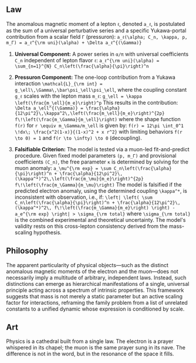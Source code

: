 ## Law
The anomalous magnetic moment of a lepton `ℓ`, denoted `a_ℓ`, is postulated as the sum of a universal perturbative series and a specific Yukawa-portal contribution from a scalar field `Γ` (pressuron):
`a_ℓ(\alpha; C_n, \kappa, p, m_Γ) = a_ℓ^{\rm uni}(\alpha) + \Delta a_ℓ^{(\Gamma)}`

1.  **Universal Component:** A power series in `α/π` with universal coefficients `C_n` independent of lepton flavor `ℓ`:
    `a_ℓ^{\rm uni}(\alpha) = \sum_{n=1}^{N} C_n\left(\frac{\alpha}{\pi}\right)^n`

2.  **Pressuron Component:** The one-loop contribution from a Yukawa interaction `\mathcal{L}_{\rm int} = g_\ell\,\Gamma\,\bar\psi_\ell\psi_\ell`, where the coupling constant `g_ℓ` scales with the lepton mass `m_ℓ`:
    `g_\ell = \kappa \left(\frac{m_\ell}{m_e}\right)^p`
    This results in the contribution:
    `\Delta a_\ell^{(\Gamma)} = \frac{\alpha}{12\pi^2}\,\kappa^2\,\left(\frac{m_\ell}{m_e}\right)^{2p} f\!\left(\frac{m_\Gamma}{m_\ell}\right)`
    where the shape function `f(r)` for `r \equiv m_\Gamma/m_\ell` is given by:
    `f(r) = 12\pi \int_0^1 \!dx\; \frac{x^2(1-x)}{(1-x)^2 + x r^2}`
    with limiting behaviors `f(r \to 0) = 1` and `f(r \to \infty) \to 0` (decoupling).

3.  **Falsifiable Criterion:** The model is tested via a muon-led fit-and-predict procedure. Given fixed model parameters `(p, m_Γ)` and provisional coefficients `(C_n)`, the free parameter `κ` is determined by solving for the muon anomaly:
    `a_\mu^{\rm exp} = \sum C_n\left(\frac{\alpha}{\pi}\right)^n + \frac{\alpha}{12\pi^2}\,(\kappa^*)^2\,\left(\frac{m_\mu}{m_e}\right)^{2p} f\!\left(\frac{m_\Gamma}{m_\mu}\right)`
    The model is falsified if the predicted electron anomaly, using the determined coupling `\kappa^*`, is inconsistent with observation, i.e., if:
    `\left| \left( \sum C_n\left(\frac{\alpha}{\pi}\right)^n + \frac{\alpha}{12\pi^2}\,(\kappa^*)^2\, f\!\left(\frac{m_\Gamma}{m_e}\right) \right) - a_e^{\rm exp} \right| > \sigma_{\rm total}`
    where `\sigma_{\rm total}` is the combined experimental and theoretical uncertainty. The model's validity rests on this cross-lepton consistency derived from the mass-scaling hypothesis.

## Philosophy
The apparent particularity of physical objects—such as the distinct anomalous magnetic moments of the electron and the muon—does not necessarily imply a multitude of arbitrary, independent laws. Instead, such distinctions can emerge as hierarchical manifestations of a single, universal principle acting across a spectrum of intrinsic properties. This framework suggests that mass is not merely a static parameter but an active scaling factor for interactions, reframing the family problem from a list of unrelated constants to a unified dynamic whose expression is conditioned by scale.

## Art
Physics is a cathedral built from a single law. The electron is a prayer whispered in its chapel; the muon is the same prayer sung in its nave. The difference is not in the word, but in the resonance of the space it fills.